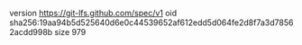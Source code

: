 version https://git-lfs.github.com/spec/v1
oid sha256:19aa94b5d525640d6e0c44539652af612edd5d064fe2d8f7a3d78562acdd998b
size 979
